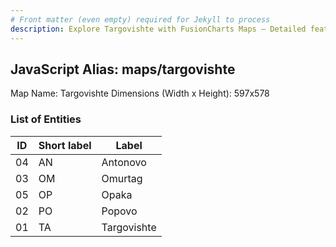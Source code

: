 ```yaml
---
# Front matter (even empty) required for Jekyll to process
description: Explore Targovishte with FusionCharts Maps – Detailed features for seamless integration. Try now & enhance your data visualization today! 
---
```


## JavaScript Alias: maps/targovishte

Map Name: Targovishte
Dimensions (Width x Height): 597x578





### List of Entities

ID | Short label | Label
---|---|---|
04|AN|Antonovo
03|OM|Omurtag
05|OP|Opaka
02|PO|Popovo
01|TA|Targovishte

